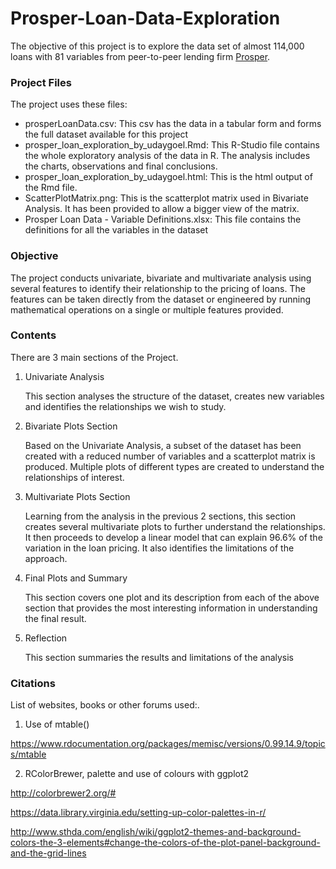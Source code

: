 # Prosper-Loan-Data-Exploration
The objective of this project is to explore the data set of almost 114,000 loans with 81 variables from peer-to-peer lending firm [Prosper](https://www.prosper.com/). 

### Project Files

The project uses these files:

- prosperLoanData.csv: This csv has the data in a tabular form and forms the full dataset available for this project
- prosper_loan_exploration_by_udaygoel.Rmd: This R-Studio file contains the whole exploratory analysis of the data in R. The analysis includes the charts, observations and final conclusions.
- prosper_loan_exploration_by_udaygoel.html: This is the html output of the Rmd file.
- ScatterPlotMatrix.png: This is the scatterplot matrix used in Bivariate Analysis. It has been provided to allow a bigger view of the matrix. 
- Prosper Loan Data - Variable Definitions.xlsx: This file contains the definitions for all the variables in the dataset

### Objective

The project conducts univariate, bivariate and multivariate analysis using several features to identify their relationship to the pricing of loans. The features can be taken directly from the dataset or engineered by running mathematical operations on a single or multiple features provided.

### Contents

There are 3 main sections of the Project.

1. Univariate Analysis

   This section analyses the structure of the dataset, creates new variables and identifies the relationships we wish to study.

2. Bivariate Plots Section

   Based on the Univariate Analysis, a subset of the dataset has been created with a reduced number of variables and a scatterplot matrix is produced. Multiple plots of different types are created to understand the relationships of interest. 

3. Multivariate Plots Section

   Learning from the analysis in the previous 2 sections, this section creates several multivariate plots to further understand the relationships. It then proceeds to develop a linear model that can explain 96.6% of the variation in the loan pricing. It also identifies the limitations of the approach.

4. Final Plots and Summary

   This section covers one plot and its description from each of the above section that provides the most interesting information in understanding the final result.

5. Reflection

   This section summaries the results and limitations of the analysis

### Citations

List of websites, books or other forums used:.

1. Use of mtable()

https://www.rdocumentation.org/packages/memisc/versions/0.99.14.9/topics/mtable

2. RColorBrewer, palette and use of colours with ggplot2

http://colorbrewer2.org/#

https://data.library.virginia.edu/setting-up-color-palettes-in-r/

http://www.sthda.com/english/wiki/ggplot2-themes-and-background-colors-the-3-elements#change-the-colors-of-the-plot-panel-background-and-the-grid-lines

 